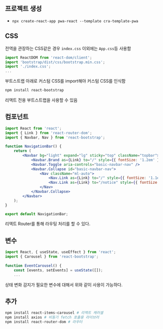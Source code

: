 
## 프로젝트 생성

- `npx create-react-app pwa-react --template cra-template-pwa`

## CSS

전역을 관장하는 CSS같은 경우 `index.css`
이외에는 `App.css`등 사용함

```js
import ReactDOM from 'react-dom/client';  
import 'bootstrap/dist/css/bootstrap.min.css';  
import './index.css';
...
```
부트스트랩 아래로 커스텀 CSS를 import해야 커스텀 CSS를 인식함

```sh
npm install react-bootstrap
```
리액트 전용 부트스트랩을 사용할 수 있음


## 컴포넌트

```jsx
import React from 'react';  
import { Link } from 'react-router-dom';  
import { Navbar, Nav } from 'react-bootstrap';  
  
function NavigationBar() {  
    return (  
        <Navbar bg="light" expand="lg" sticky="top" className="topbar">  
            <Navbar.Brand as={Link} to="/" style={{ fontSize: '1.2em' }}>MyApp</Navbar.Brand>  
            <Navbar.Toggle aria-controls="basic-navbar-nav" />  
            <Navbar.Collapse id="basic-navbar-nav">  
                <Nav className="ml-auto">  
                    <Nav.Link as={Link} to="/" style={{ fontSize: '1.1em' }}>홈</Nav.Link>  
                    <Nav.Link as={Link} to="/notice" style={{ fontSize: '1.1em' }}>공지사항</Nav.Link>
                </Nav>  
            </Navbar.Collapse>  
        </Navbar>  
    );  
}  

export default NavigationBar;
```

리액트 Router를 통해 라우팅 처리를 할 수 있다.


## 변수

```js
import React, { useState, useEffect } from 'react';  
import { Carousel } from 'react-bootstrap';  
  
function EventCarousel() {  
    const [events, setEvents] = useState([]);
    ...
```

상태 변화 감지가 필요한 변수에 대해서 위와 같이 사용이 가능하다.

## 추가

```sh
npm install react-items-carousel # 리액트 캐러셀
npm install axios # 비동기 fetch 호출용 라이브러
npm install react-router-dom # 라우터

```